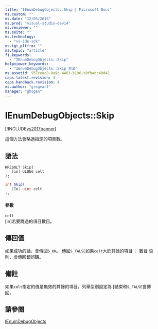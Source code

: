 ```yaml
---
title: "IEnumDebugObjects::Skip | Microsoft Docs"
ms.custom: ""
ms.date: "12/05/2016"
ms.prod: "visual-studio-dev14"
ms.reviewer: ""
ms.suite: ""
ms.technology: 
  - "vs-ide-sdk"
ms.tgt_pltfrm: ""
ms.topic: "article"
f1_keywords: 
  - "IEnumDebugObjects::Skip"
helpviewer_keywords: 
  - "IEnumDebugObjects::Skip 方法"
ms.assetid: 957cead8-0a9c-4403-b190-b9fbadc49d42
caps.latest.revision: 4
caps.handback.revision: 4
ms.author: "gregvanl"
manager: "ghogen"
---
```

# IEnumDebugObjects::Skip
[!INCLUDE[vs2017banner](../../../code-quality/includes/vs2017banner.md)]

這個方法會略過指定的項目數。  
  
## 語法  
  
```cpp#  
HRESULT Skip(  
   [in] ULONG celt  
);  
```  
  
```c#  
int Skip(  
   [In] uint celt  
);  
```  
  
#### 參數  
 `celt`  
 \[in\]若要跳過的項目數目。  
  
## 傳回值  
 如果成功的話，會傳回`S_OK`。  傳回`S_FALSE`如果`celt`大於其餘的項目 ； 數目 否則，會傳回錯誤碼。  
  
## 備註  
 如果`celt`指定的值是無效的其餘的項目，列舉型別設定為 \[結束和`S_FALSE`會傳回。  
  
## 請參閱  
 [IEnumDebugObjects](../../../extensibility/debugger/reference/ienumdebugobjects.md)